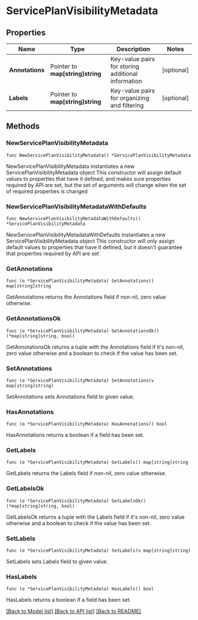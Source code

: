 # ServicePlanVisibilityMetadata

## Properties

Name | Type | Description | Notes
------------ | ------------- | ------------- | -------------
**Annotations** | Pointer to **map[string]string** | Key-value pairs for storing additional information | [optional] 
**Labels** | Pointer to **map[string]string** | Key-value pairs for organizing and filtering | [optional] 

## Methods

### NewServicePlanVisibilityMetadata

`func NewServicePlanVisibilityMetadata() *ServicePlanVisibilityMetadata`

NewServicePlanVisibilityMetadata instantiates a new ServicePlanVisibilityMetadata object
This constructor will assign default values to properties that have it defined,
and makes sure properties required by API are set, but the set of arguments
will change when the set of required properties is changed

### NewServicePlanVisibilityMetadataWithDefaults

`func NewServicePlanVisibilityMetadataWithDefaults() *ServicePlanVisibilityMetadata`

NewServicePlanVisibilityMetadataWithDefaults instantiates a new ServicePlanVisibilityMetadata object
This constructor will only assign default values to properties that have it defined,
but it doesn't guarantee that properties required by API are set

### GetAnnotations

`func (o *ServicePlanVisibilityMetadata) GetAnnotations() map[string]string`

GetAnnotations returns the Annotations field if non-nil, zero value otherwise.

### GetAnnotationsOk

`func (o *ServicePlanVisibilityMetadata) GetAnnotationsOk() (*map[string]string, bool)`

GetAnnotationsOk returns a tuple with the Annotations field if it's non-nil, zero value otherwise
and a boolean to check if the value has been set.

### SetAnnotations

`func (o *ServicePlanVisibilityMetadata) SetAnnotations(v map[string]string)`

SetAnnotations sets Annotations field to given value.

### HasAnnotations

`func (o *ServicePlanVisibilityMetadata) HasAnnotations() bool`

HasAnnotations returns a boolean if a field has been set.

### GetLabels

`func (o *ServicePlanVisibilityMetadata) GetLabels() map[string]string`

GetLabels returns the Labels field if non-nil, zero value otherwise.

### GetLabelsOk

`func (o *ServicePlanVisibilityMetadata) GetLabelsOk() (*map[string]string, bool)`

GetLabelsOk returns a tuple with the Labels field if it's non-nil, zero value otherwise
and a boolean to check if the value has been set.

### SetLabels

`func (o *ServicePlanVisibilityMetadata) SetLabels(v map[string]string)`

SetLabels sets Labels field to given value.

### HasLabels

`func (o *ServicePlanVisibilityMetadata) HasLabels() bool`

HasLabels returns a boolean if a field has been set.


[[Back to Model list]](../README.md#documentation-for-models) [[Back to API list]](../README.md#documentation-for-api-endpoints) [[Back to README]](../README.md)


